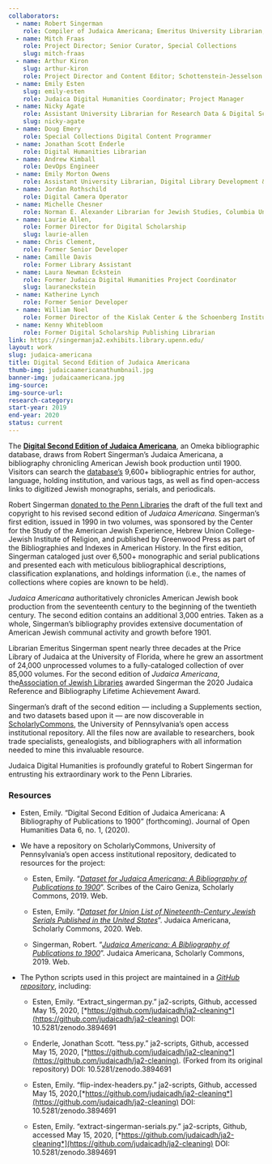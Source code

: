 ```yaml
---
collaborators: 
  - name: Robert Singerman
    role: Compiler of Judaica Americana; Emeritus University Librarian, University of Florida
  - name: Mitch Fraas 
    role: Project Director; Senior Curator, Special Collections
    slug: mitch-fraas
  - name: Arthur Kiron
    slug: arthur-kiron
    role: Project Director and Content Editor; Schottenstein-Jesselson Curator of Judaica Collections
  - name: Emily Esten
    slug: emily-esten
    role: Judaica Digital Humanities Coordinator; Project Manager
  - name: Nicky Agate
    role: Assistant University Librarian for Research Data & Digital Scholarship
    slug: nicky-agate
  - name: Doug Emery
    role: Special Collections Digital Content Programmer
  - name: Jonathan Scott Enderle
    role: Digital Humanities Librarian
  - name: Andrew Kimball
    role: DevOps Engineer
  - name: Emily Morton Owens
    role: Assistant University Librarian, Digital Library Development & Systems
  - name: Jordan Rothschild
    role: Digital Camera Operator
  - name: Michelle Chesner
    role: Norman E. Alexander Librarian for Jewish Studies, Columbia University
  - name: Laurie Allen, 
    role: Former Director for Digital Scholarship
    slug: laurie-allen
  - name: Chris Clement, 
    role: Former Senior Developer 
  - name: Camille Davis
    role: Former Library Assistant
  - name: Laura Newman Eckstein
    role: Former Judaica Digital Humanities Project Coordinator
    slug: lauraneckstein
  - name: Katherine Lynch
    role: Former Senior Developer
  - name: William Noel
    role: Former Director of the Kislak Center & the Schoenberg Institute for Manuscript Studies
  - name: Kenny Whitebloom
    role: Former Digital Scholarship Publishing Librarian
link: https://singermanja2.exhibits.library.upenn.edu/
layout: work
slug: judaica-americana
title: Digital Second Edition of Judaica Americana 
thumb-img: judaicaamericanathumbnail.jpg
banner-img: judaicaamericana.jpg
img-source: 
img-source-url: 
research-category: 
start-year: 2019
end-year: 2020
status: current
---
```

The [**Digital Second Edition of Judaica Americana**](https://singermanja2.exhibits.library.upenn.edu/), an Omeka bibliographic database, draws from Robert Singerman’s Judaica Americana, a bibliography chronicling American Jewish book production until 1900. Visitors can search the [database’s](https://singermanja2.exhibits.library.upenn.edu/) 9,600+ bibliographic entries for author, language, holding institution, and various tags, as well as find open-access links to digitized Jewish monographs, serials, and periodicals.

Robert Singerman [donated to the Penn Libraries](https://judaicadh.library.upenn.edu/blog/2019-10-30-explore-judaica-americana/) the draft of the full text and copyright to his revised second edition of *Judaica Americana*. Singerman’s first edition, issued in 1990 in two volumes, was sponsored by the Center for the Study of the American Jewish Experience, Hebrew Union College-Jewish Institute of Religion, and published by Greenwood Press as part of the Bibliographies and Indexes in American History. In the first edition, Singerman cataloged just over 6,500+ monographic and serial publications and presented each with meticulous bibliographical descriptions, classification explanations, and holdings information (i.e., the names of collections where copies are known to be held). 

*Judaica Americana* authoritatively chronicles American Jewish book production from the seventeenth century to the beginning of the twentieth century. The second edition contains an additional 3,000 entries. Taken as a whole, Singerman’s bibliography provides extensive documentation of American Jewish communal activity and growth before 1901.

Librarian Emeritus Singerman spent nearly three decades at the Price Library of Judaica at the University of Florida, where he grew an assortment of 24,000 unprocessed volumes to a fully-cataloged collection of over 85,000 volumes. For the second edition of *Judaica Americana*, the[Association of Jewish Libraries](https://jewishlibraries.starchapter.com/images/downloads/Awards/ajl_refbibcomm_pressrelease2020.pdf) awarded Singerman the 2020 Judaica Reference and Bibliography Lifetime Achievement Award. 

Singerman’s draft of the second edition — including a Supplements section, and two datasets based upon it — are now discoverable in [ScholarlyCommons](https://repository.upenn.edu/judaica_americana/), the University of Pennsylvania’s open access institutional repository. All the files now are available to researchers, book trade specialists, genealogists, and bibliographers with all information needed to mine this invaluable resource. 

Judaica Digital Humanities is profoundly grateful to Robert Singerman for entrusting his extraordinary work to the Penn Libraries.

### Resources 

-   Esten, Emily. “Digital Second Edition of Judaica Americana: A Bibliography of Publications to 1900” (forthcoming). Journal of Open Humanities Data 6, no. 1, (2020).

-   We have a repository on ScholarlyCommons, University of Pennsylvania’s open access institutional repository, dedicated to resources for the project:

    -   Esten, Emily. “[*Dataset for Judaica Americana: A Bibliography of Publications to 1900*](https://repository.upenn.edu/judaica_americana/2)”. Scribes of the Cairo Geniza, Scholarly Commons, 2019. Web.

    -   Esten, Emily. “[*Dataset for Union List of Nineteenth-Century Jewish Serials Published in the United States*](https://repository.upenn.edu/judaica_americana/3/)”. Judaica Americana, Scholarly Commons, 2020. Web.

    -   Singerman, Robert. “[*Judaica Americana: A Bibliography of Publications to 1900*](https://repository.upenn.edu/judaica_americana/1)”. Judaica Americana, Scholarly Commons, 2019. Web.

-   The Python scripts used in this project are maintained in a [*GitHub repository*](https://github.com/judaicadh/ja2-scripts), including:

    -   Esten, Emily. “Extract\_singerman.py.” ja2-scripts, Github, accessed May 15, 2020, [*https://github.com/judaicadh/ja2-cleaning*](https://github.com/judaicadh/ja2-cleaning) DOI: 10.5281/zenodo.3894691

    -   Enderle, Jonathan Scott. “tess.py.” ja2-scripts, Github, accessed May 15, 2020, [*https://github.com/judaicadh/ja2-cleaning*](https://github.com/judaicadh/ja2-cleaning). (Forked from its original repository) DOI: 10.5281/zenodo.3894691

    -   Esten, Emily. “flip-index-headers.py.” ja2-scripts, Github, accessed May 15, 2020,[*https://github.com/judaicadh/ja2-cleaning*](https://github.com/judaicadh/ja2-cleaning) DOI: 10.5281/zenodo.3894691

    -   Esten, Emily. “extract-singerman-serials.py.” ja2-scripts, Github, accessed May 15, 2020, [*https://github.com/judaicadh/ja2-cleaning*](https://github.com/judaicadh/ja2-cleaning) DOI: 10.5281/zenodo.3894691



